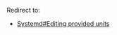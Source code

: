 Redirect to:

*   [Systemd#Editing provided units](/index.php?title=Systemd&redirect=no#Editing_provided_units "Systemd")